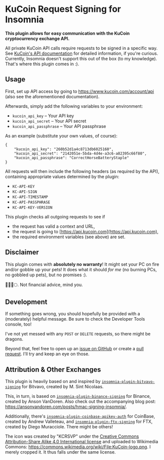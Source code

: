 # KuCoin Request Signing for Insomnia

**This plugin allows for easy communication with the KuCoin cryptocurrency exchange API.**

All private KuCoin API calls require requests to be signed in a specific way. See [KuCoin's API documentation](https://docs.kucoin.com/?lang=en_US#authentication) for detailed information, if you're curious. Currently, Insomnia doesn't support this out of the box (to my knowledge). That's where this plugin comes in :).

## Usage

First, set up API access by going to https://www.kucoin.com/account/api (also see the aforementioned documentation).

Afterwards, simply add the following variables to your environment:

* `kucoin_api_key` – Your API key
* `kucoin_api_secret` – Your API secret
* `kucoin_api_passphrase` – Your API passphrase

As an example (substitute your own values, of course):

```
{
    "kucoin_api_key": "260b52d1a4c8713db6025160",
    "kucoin_api_secret": "2142051e-5bda-4d4e-a3c6-a82395c66f80",
    "kucoin_api_passphrase": "CorrectHorseBatteryStaple"
}
```

All requests will then include the following headers (as required by the API), containing appropriate values determined by the plugin:

* `KC-API-KEY`
* `KC-API-SIGN`
* `KC-API-TIMESTAMP`
* `KC-API-PASSPHRASE`
* `KC-API-KEY-VERSION`

This plugin checks all outgoing requests to see if

* the request has valid a context and URL,
* the request is going to [https://api.kucoin.com](https://api.kucoin.com),
* the required environment variables (see above) are set.

## Disclaimer

This plugin comes with **absolutely no warranty**! It might set your PC on fire and/or gobble up your pets! It does what it should _for me_ (no burning PCs, no gobbled up pets), but no promises :).

💎🙌🚀🌕. Not financial advice, mind you.

## Development

If something goes wrong, you should hopefully be provided with a (moderately) helpful message. Be sure to check the Developer Tools console, too!

I've not yet messed with any `POST` or `DELETE` requests, so there might be dragons.

Beyond that, feel free to open up an [issue on GitHub](https://github.com/a4ff7810/insomnia-plugin-kucoin-signing/issues) or create a [pull request](https://github.com/a4ff7810/insomnia-plugin-kucoin-signing/pulls). I'll try and keep an eye on those.

## Attribution & Other Exchanges

This plugin is heavily based on and inspired by [`insomnia-plugin-bitvavo-signing`](https://github.com/matthijssn/insomnia-plugin-bitvavo-signing) for Bitvavo, created by M. Sint Nicolaas.

This, in turn, is based on [`insomnia-plugin-binance-signing`](https://github.com/anson-vandoren/insomnia-plugin-binance-signing) for Binance, created by Anson VanDoren. Also check out the accompanying blog post: https://ansonvandoren.com/posts/hmac-signing-insomnia/.

Additionally, there's [`insomnia-plugin-coinbase-apikey-auth`](https://github.com/avallete/insomnia-plugin-coinbase-apikey-auth) for CoinBase, created by Andrew Valleteau, and [`insomnia-plugin-ftx-signing`](https://insomnia.rest/plugins/insomnia-plugin-ftx-signing) for FTX, created by Diego Muracciole. There might be others!

The icon was created by "KCRSVP" under the [Creative Commons](https://en.wikipedia.org/wiki/en:Creative_Commons) [Attribution-Share Alike 4.0 International license](https://creativecommons.org/licenses/by-sa/4.0/deed.en) and uploaded to Wikimedia Commons: https://commons.wikimedia.org/wiki/File:KuCoin-logo.png. I merely cropped it. It thus falls under the same license.
